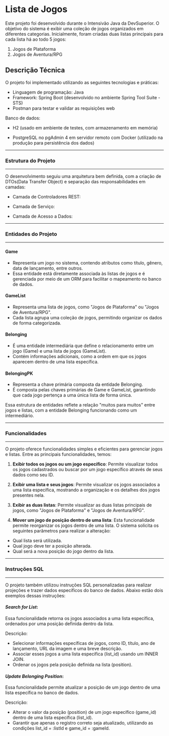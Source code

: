 # Lista de Jogos

Este projeto foi desenvolvido durante o Intensivão Java da DevSuperior. O objetivo do sistema é exibir uma coleção de jogos organizados em diferentes categorias. Inicialmente, foram criadas duas listas principais para cada lista há ao todo 5 jogos: 

1. Jogos de Plataforma
2. Jogos de Aventura/RPG

## Descrição Técnica

O projeto foi implementado utilizando as seguintes tecnologias e práticas:

 - Linguagem de programação: Java
 - Framework: Spring Boot (desenvolvido no ambiente Spring Tool Suite - STS)
 - Postman para testar e validar as requisições web
  
Banco de dados:
 - H2 (usado em ambiente de testes, com armazenamento em memória)
     
 - PostgreSQL no pgAdmin 4 em servidor remoto com Docker (utilizado na produção para persistência dos dados)

___

### Estrutura do Projeto

___

O desenvolvimento seguiu uma arquitetura bem definida, com a criação de DTOs(Data Transfer Object) e separação das responsabilidades em camadas:

- Camada de Controladores REST:
  
- Camada de Serviço:

- Camada de Acesso a Dados:

___

### Entidades do Projeto

___

#### Game

- Representa um jogo no sistema, contendo atributos como título, gênero, data de lançamento, entre outros.
- Essa entidade está diretamente associada às listas de jogos e é gerenciada por meio de um ORM para facilitar o mapeamento no banco de dados.

#### GameList

- Representa uma lista de jogos, como "Jogos de Plataforma" ou "Jogos de Aventura/RPG".
- Cada lista agrupa uma coleção de jogos, permitindo organizar os dados de forma categorizada.
  
#### Belonging

- É uma entidade intermediária que define o relacionamento entre um jogo (Game) e uma lista de jogos (GameList).
- Contém informações adicionais, como a ordem em que os jogos aparecem dentro de uma lista específica.

#### BelongingPK

- Representa a chave primária composta da entidade Belonging.
- É composta pelas chaves primárias de Game e GameList, garantindo que cada jogo pertença a uma única lista de forma única.

Essa estrutura de entidades reflete a relação "muitos para muitos" entre jogos e listas, com a entidade Belonging funcionando como um intermediário.

___

### Funcionalidades

___

O projeto oferece funcionalidades simples e eficientes para gerenciar jogos e listas. Entre as principais funcionalidades, temos:

1. **Exibir todos os jogos ou um jogo específico**: Permite visualizar todos os jogos cadastrados ou buscar por um jogo específico através de seus dados como seu ID.

2. **Exibir uma lista e seus jogos**: Permite visualizar os jogos associados a uma lista específica, mostrando a organização e os detalhes dos jogos presentes nela.

3. **Exibir as duas listas**: Permite visualizar as duas listas principais de jogos, como "Jogos de Plataforma" e "Jogos de Aventura/RPG".

4. **Mover um jogo de posição dentro de uma lista**: Esta funcionalidade permite reorganizar os jogos dentro de uma lista. O sistema solicita os seguintes parâmetros para realizar a alteração:

 - Qual lista será utilizada.
 - Qual jogo deve ter a posição alterada.
 - Qual será a nova posição do jogo dentro da lista.

___

### Instruções SQL

___

O projeto também utilizou instruções SQL personalizadas para realizar projeções e trazer dados específicos do banco de dados. Abaixo estão dois exemplos dessas instruções:

#### *Search for List*: 
Essa funcionalidade retorna os jogos associados a uma lista específica, ordenados por uma posição definida dentro da lista.

Descrição:
 - Selecionar informações específicas de jogos, como ID, título, ano de lançamento, URL da imagem e uma breve descrição.
 - Associar esses jogos a uma lista específica (list_id) usando um INNER JOIN.
 - Ordenar os jogos pela posição definida na lista (position).

#### *Update Belonging Position*:
Essa funcionalidade permite atualizar a posição de um jogo dentro de uma lista específica no banco de dados.

Descrição:
 - Alterar o valor da posição (position) de um jogo específico (game_id) dentro de uma lista específica (list_id).
 - Garantir que apenas o registro correto seja atualizado, utilizando as condições list_id = :listId e game_id = :gameId.


